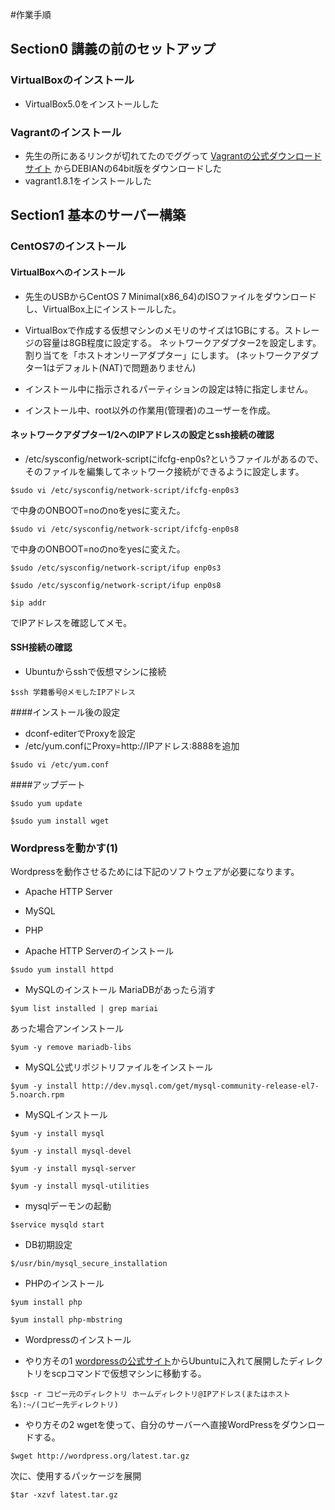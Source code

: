 #作業手順

## Section0 講義の前のセットアップ
### VirtualBoxのインストール
* VirtualBox5.0をインストールした

### Vagrantのインストール
* 先生の所にあるリンクが切れてたのでググって [Vagrantの公式ダウンロードサイト](https://www.vagrantup.com/downloads.html)  からDEBIANの64bit版をダウンロードした
* vagrant1.8.1をインストールした

## Section1 基本のサーバー構築
### CentOS7のインストール
#### VirtualBoxへのインストール
* 先生のUSBからCentOS 7 Minimal(x86_64)のISOファイルをダウンロードし、VirtualBox上にインストールした。
* VirtualBoxで作成する仮想マシンのメモリのサイズは1GBにする。ストレージの容量は8GB程度に設定する。
ネットワークアダプター2を設定します。割り当てを「ホストオンリーアダプター」にします。 (ネットワークアダプター1はデフォルト(NAT)で問題ありません)
* インストール中に指示されるパーティションの設定は特に指定しません。

* インストール中、root以外の作業用(管理者)のユーザーを作成。

#### ネットワークアダプター1/2へのIPアドレスの設定とssh接続の確認
* /etc/sysconfig/network-scriptにifcfg-enp0s?というファイルがあるので、 そのファイルを編集してネットワーク接続ができるように設定します。

`$sudo vi /etc/sysconfig/network-script/ifcfg-enp0s3`

で中身のONBOOT=noのnoをyesに変えた。

`$sudo vi /etc/sysconfig/network-script/ifcfg-enp0s8`

で中身のONBOOT=noのnoをyesに変えた。

`$sudo /etc/sysconfig/network-script/ifup enp0s3`

`$sudo /etc/sysconfig/network-script/ifup enp0s8`

`$ip addr`

でIPアドレスを確認してメモ。

#### SSH接続の確認
* Ubuntuからsshで仮想マシンに接続

`$ssh 学籍番号@メモしたIPアドレス`

####インストール後の設定
* dconf-editerでProxyを設定
* /etc/yum.confにProxy=http://IPアドレス:8888を追加

`$sudo vi /etc/yum.conf`

####アップデート

`$sudo yum update`

`$sudo yum install wget`

### Wordpressを動かす(1)

Wordpressを動作させるためには下記のソフトウェアが必要になります。

* Apache HTTP Server
* MySQL
* PHP

* Apache HTTP Serverのインストール

`$sudo yum install httpd`

* MySQLのインストール
MariaDBがあったら消す

`$yum list installed | grep mariai`

あった場合アンインストール

`$yum -y remove mariadb-libs`

* MySQL公式リポジトリファイルをインストール

`$yum -y install http://dev.mysql.com/get/mysql-community-release-el7-5.noarch.rpm`

* MySQLインストール

`$yum -y install mysql`

`$yum -y install mysql-devel`

`$yum -y install mysql-server`

`$yum -y install mysql-utilities`

* mysqlデーモンの起動

`$service mysqld start`

* DB初期設定

`$/usr/bin/mysql_secure_installation`

* PHPのインストール

`$yum install php`

`$yum install php-mbstring`

* Wordpressのインストール

* やり方その1
[wordpressの公式サイト](https://wordpress.org/)からUbuntuに入れて展開したディレクトリをscpコマンドで仮想マシンに移動する。

`$scp -r コピー元のディレクトリ ホームディレクトリ@IPアドレス(またはホスト名):~/(コピー先ディレクトリ)`

* やり方その2
wgetを使って、自分のサーバーへ直接WordPressをダウンロードする。

`$wget http://wordpress.org/latest.tar.gz`

次に、使用するパッケージを展開

`$tar -xzvf latest.tar.gz`


